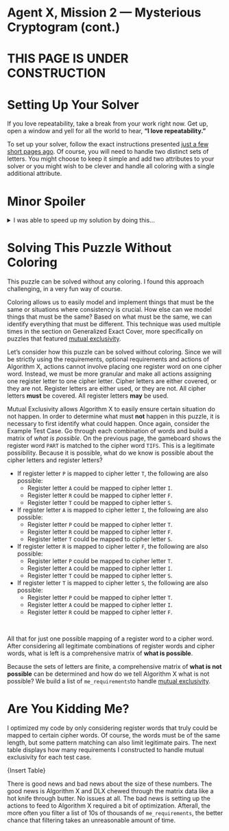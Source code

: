 # Agent X, Mission 2 — Mysterious Cryptogram (cont.)

# THIS PAGE IS UNDER CONSTRUCTION

# Setting Up Your Solver

If you love repeatability, take a break from your work right now. Get up, open a window and yell for all the world to hear, __“I love repeatability.”__

To set up your solver, follow the exact instructions presented [just a few short pages ago](coloring-with-your-solver). Of course, you will need to handle two distinct sets of letters. You might choose to keep it simple and add two attributes to your solver or you might wish to be clever and handle all coloring with a single additional attribute.

# Minor Spoiler

<details>
<summary>I was able to speed up my solution by doing this...</summary>
<br>

Because significant attention is paid to the cipher letters and the register letters, the optional requirements end up being excess baggage for Algorithm X. They are completely legitimate and there is nothing wrong with leaving them where they are, but you may want to compare run times with and without them. In many puzzles, removing legitimate requirements is not a good idea, but in a situation like this, the word requirements and the letter requirements have some overlap that allows for the optional requirements to be omitted.
</details>

# Solving This Puzzle Without Coloring

This puzzle can be solved without any coloring. I found this approach challenging, in a very fun way of course.

Coloring allows us to easily model and implement things that must be the same or situations where consistency is crucial. How else can we model things that must be the same? Based on what must be the same, we can identify everything that must be different. This technique was used multiple times in the section on Generalized Exact Cover, more specifically on puzzles that featured [mutual exclusivity](mutual-exclusivity).

Let’s consider how this puzzle can be solved without coloring. Since we will be strictly using the requirements, optional requirements and actions of Algorithm X, actions cannot involve placing one register word on one cipher word. Instead, we must be more granular and make all actions assigning one register letter to one cipher letter. Cipher letters are either covered, or they are not. Register letters are either used, or they are not. All cipher letters __must__ be covered. All register letters __may__ be used.

Mutual Exclusivity allows Algorithm X to easily ensure certain situation do not happen. In order to determine what must __not__ happen in this puzzle, it is necessary to first identify what could happen. Once again, consider the Example Test Case. Go through each combination of words and build a matrix of _what is possible_. On the previous page, the gameboard shows the register word `PART` is matched to the cipher word `TIFS`. This is a legitimate possibility. Because it is possible, what do we know is possible about the cipher letters and register letters?

* If register letter `P` is mapped to cipher letter `T`, the following are also possible:
  * Register letter `A` could be mapped to cipher letter `I`.
  * Register letter `R` could be mapped to cipher letter `F`.
  * Register letter `T` could be mapped to cipher letter `S`.
* If register letter `A` is mapped to cipher letter `I`, the following are also possible:
  * Register letter `P` could be mapped to cipher letter `T`.
  * Register letter `R` could be mapped to cipher letter `F`.
  * Register letter `T` could be mapped to cipher letter `S`.
* If register letter `R` is mapped to cipher letter `F`, the following are also possible:
  * Register letter `P` could be mapped to cipher letter `T`.
  * Register letter `A` could be mapped to cipher letter `I`.
  * Register letter `T` could be mapped to cipher letter `S`.
* If register letter `T` is mapped to cipher letter `S`, the following are also possible:
  * Register letter `P` could be mapped to cipher letter `T`.
  * Register letter `A` could be mapped to cipher letter `I`.
  * Register letter `R` could be mapped to cipher letter `F`.

<BR>

All that for just one possible mapping of a register word to a cipher word. After considering all legitimate combinations of register words and cipher words, what is left is a comprehensive matrix of __what is possible__.

Because the sets of letters are finite, a comprehensive matrix of __what is not possible__ can be determined and how do we tell Algorithm X what is not possible? We build a list of `me_requirements`to handle [mutual exclusivity](mutual-exclusivity).

# Are You Kidding Me?

I optimized my code by only considering register words that truly could be mapped to certain cipher words. Of course, the words must be of the same length, but some pattern matching can also limit legitimate pairs. The next table displays how many requirements I constructed to handle mutual exclusivity for each test case.

{Insert Table}

There is good news and bad news about the size of these numbers. The good news is Algorithm X and DLX chewed through the matrix data like a hot knife through butter. No issues at all. The bad news is setting up the actions to feed to Algorithm X required a bit of optimization. Afterall, the more often you filter a list of 10s of thousands of `me_requirements`, the better chance that filtering takes an unreasonable amount of time.



